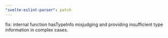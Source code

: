 ```yaml
---
"svelte-eslint-parser": patch
---
```


fix: internal function hasTypeInfo misjudging and providing insufficient type information in complex cases.

